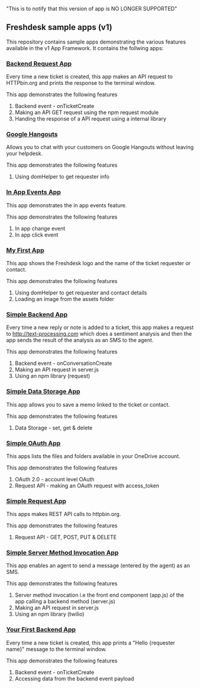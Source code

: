 
"This is to notify that this version of app is NO LONGER SUPPORTED" 


## Freshdesk sample apps (v1)
This repository contains sample apps demonstrating the various features available in the v1 App Framework. It contains the follwing apps:

### [Backend Request App](https://github.com/freshdesk/marketplace-sample-apps/tree/master/Freshdesk/v1/backend_request_app)

Every time a new ticket is created, this app makes an API request to HTTPbin.org and prints the response to the terminal window.

This app demonstrates the following features

1. Backend event - onTicketCreate
2. Making an API GET request using the npm request module
3. Handing the response of a API request using a internal library

### [Google Hangouts](https://github.com/freshdesk/marketplace-sample-apps/tree/master/Freshdesk/v1/google_hangouts)

  Allows you to chat with your customers on Google Hangouts without leaving your helpdesk.

  This app demonstrates the following features
  1. Using domHelper to get requester info

### [In App Events App](https://github.com/freshdesk/marketplace-sample-apps/tree/master/Freshdesk/v1/in_app_events_app)

  This app demonstrates the in app events feature.

  This app demonstrates the following features
  1. In app change event
  2. In app click event

### [My First App](https://github.com/freshdesk/marketplace-sample-apps/tree/master/Freshdesk/v1/my_first_app)

  This app shows the Freshdesk logo and the name of the ticket requester or contact.

  This app demonstrates the following features
  1. Using domHelper to get requester and contact details
  2. Loading an image from the assets folder

### [Simple Backend App](https://github.com/freshdesk/marketplace-sample-apps/tree/master/Freshdesk/v1/simple_backend_app)

  Every time a new reply or note is added to a ticket, this app makes a request to http://text-processing.com which does a sentiment analysis and then the app sends the result of the analysis as an SMS to the agent.

  This app demonstrates the following features
  1. Backend event - onConversationCreate
  2. Making an API request in server.js
  3. Using an npm library (request)

### [Simple Data Storage App](https://github.com/freshdesk/marketplace-sample-apps/tree/master/Freshdesk/v1/simple_datastorage_app)

  This app allows you to save a memo linked to the ticket or contact.

  This app demonstrates the following features
  1. Data Storage - set, get & delete

### [Simple OAuth App](https://github.com/freshdesk/marketplace-sample-apps/tree/master/Freshdesk/v1/simple_oauth_app)

  This apps lists the files and folders available in your OneDrive account.

  This app demonstrates the following features
  1. OAuth 2.0 - account level OAuth
  2. Request API - making an OAuth request with access_token

### [Simple Request App](https://github.com/freshdesk/marketplace-sample-apps/tree/master/Freshdesk/v1/simple_request_app)

  This apps makes REST API calls to httpbin.org.

  This app demonstrates the following features
  1. Request API - GET, POST, PUT & DELETE

### [Simple Server Method Invocation App](https://github.com/freshdesk/marketplace-sample-apps/tree/master/Freshdesk/v1/simple_server_method_invocation_app)

 This app enables an agent to send a message (entered by the agent) as an SMS.

  This app demonstrates the following features
  1. Server method invocation i.e the front end component (app.js) of the app calling a backend method (server.js)
  2. Making an API request in server.js
  3. Using an npm library (twilio)

### [Your First Backend App](https://github.com/freshdesk/marketplace-sample-apps/tree/master/Freshdesk/v1/your_first_backend_app)

Every time a new ticket is created, this app prints a "Hello {requester name}" message to the terminal window.

This app demonstrates the following features

1. Backend event - onTicketCreate
2. Accessing data from the backend event payload
